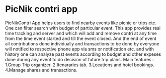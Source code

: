 PicNik contri app
======
PicNikContri App helps users to find nearby events like picnic or trips etc. One can filter search with budget of particular event. This app provides real time tracking and server and which will add and remove contri at any time from the time event started and till the event closed. And the end of event all contributions done individually and transactions to be done by everyone will notified to respective phone app via sms or notification etc. and with history one can analyze past events according to budget and other expeses done during any event to do decision of future trip plans.
Main features :
1.Group Trip organizer.
2.Itenararies tab.
3.Locations and hotel bookings.
4.Manage shares and transactions.
